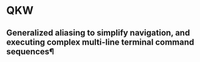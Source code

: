 # QKW 
## Generalized aliasing to simplify navigation, and executing complex multi-line terminal command sequences¶

